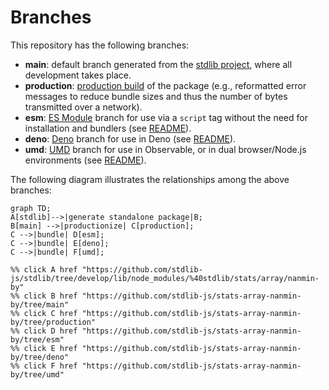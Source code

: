 <!--

@license Apache-2.0

Copyright (c) 2022 The Stdlib Authors.

Licensed under the Apache License, Version 2.0 (the "License");
you may not use this file except in compliance with the License.
You may obtain a copy of the License at

    http://www.apache.org/licenses/LICENSE-2.0

Unless required by applicable law or agreed to in writing, software
distributed under the License is distributed on an "AS IS" BASIS,
WITHOUT WARRANTIES OR CONDITIONS OF ANY KIND, either express or implied.
See the License for the specific language governing permissions and
limitations under the License.

-->

# Branches

This repository has the following branches:

-   **main**: default branch generated from the [stdlib project][stdlib-url], where all development takes place.
-   **production**: [production build][production-url] of the package (e.g., reformatted error messages to reduce bundle sizes and thus the number of bytes transmitted over a network).
-   **esm**: [ES Module][esm-url] branch for use via a `script` tag without the need for installation and bundlers (see [README][esm-readme]).
-   **deno**: [Deno][deno-url] branch for use in Deno (see [README][deno-readme]).
-   **umd**: [UMD][umd-url] branch for use in Observable, or in dual browser/Node.js environments (see [README][umd-readme]).

The following diagram illustrates the relationships among the above branches:

```mermaid
graph TD;
A[stdlib]-->|generate standalone package|B;
B[main] -->|productionize| C[production];
C -->|bundle| D[esm];
C -->|bundle| E[deno];
C -->|bundle| F[umd];

%% click A href "https://github.com/stdlib-js/stdlib/tree/develop/lib/node_modules/%40stdlib/stats/array/nanmin-by"
%% click B href "https://github.com/stdlib-js/stats-array-nanmin-by/tree/main"
%% click C href "https://github.com/stdlib-js/stats-array-nanmin-by/tree/production"
%% click D href "https://github.com/stdlib-js/stats-array-nanmin-by/tree/esm"
%% click E href "https://github.com/stdlib-js/stats-array-nanmin-by/tree/deno"
%% click F href "https://github.com/stdlib-js/stats-array-nanmin-by/tree/umd"
```

[stdlib-url]: https://github.com/stdlib-js/stdlib/tree/develop/lib/node_modules/%40stdlib/stats/array/nanmin-by
[production-url]: https://github.com/stdlib-js/stats-array-nanmin-by/tree/production
[deno-url]: https://github.com/stdlib-js/stats-array-nanmin-by/tree/deno
[deno-readme]: https://github.com/stdlib-js/stats-array-nanmin-by/blob/deno/README.md
[umd-url]: https://github.com/stdlib-js/stats-array-nanmin-by/tree/umd
[umd-readme]: https://github.com/stdlib-js/stats-array-nanmin-by/blob/umd/README.md
[esm-url]: https://github.com/stdlib-js/stats-array-nanmin-by/tree/esm
[esm-readme]: https://github.com/stdlib-js/stats-array-nanmin-by/blob/esm/README.md